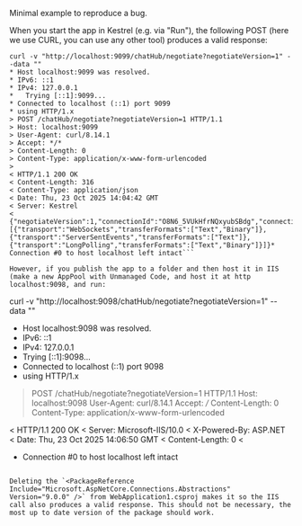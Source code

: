 Minimal example to reproduce a bug.

When you start the app in Kestrel (e.g. via "Run"), the following POST (here we use CURL, you can use any other tool) produces a valid response:
```
curl -v "http://localhost:9099/chatHub/negotiate?negotiateVersion=1" --data ""
* Host localhost:9099 was resolved.
* IPv6: ::1
* IPv4: 127.0.0.1
*   Trying [::1]:9099...
* Connected to localhost (::1) port 9099
* using HTTP/1.x
> POST /chatHub/negotiate?negotiateVersion=1 HTTP/1.1
> Host: localhost:9099
> User-Agent: curl/8.14.1
> Accept: */*
> Content-Length: 0
> Content-Type: application/x-www-form-urlencoded
>
< HTTP/1.1 200 OK
< Content-Length: 316
< Content-Type: application/json
< Date: Thu, 23 Oct 2025 14:04:42 GMT
< Server: Kestrel
<
{"negotiateVersion":1,"connectionId":"O8N6_5VUkHfrNQxyubSBdg","connectionToken":"oDPrSzh08JlYgypVW0888g","availableTransports":[{"transport":"WebSockets","transferFormats":["Text","Binary"]},{"transport":"ServerSentEvents","transferFormats":["Text"]},{"transport":"LongPolling","transferFormats":["Text","Binary"]}]}* Connection #0 to host localhost left intact```

However, if you publish the app to a folder and then host it in IIS (make a new AppPool with Unmanaged Code, and host it at http localhost:9098, and run:

```
curl -v "http://localhost:9098/chatHub/negotiate?negotiateVersion=1" --data ""
* Host localhost:9098 was resolved.
* IPv6: ::1
* IPv4: 127.0.0.1
*   Trying [::1]:9098...
* Connected to localhost (::1) port 9098
* using HTTP/1.x
> POST /chatHub/negotiate?negotiateVersion=1 HTTP/1.1
> Host: localhost:9098
> User-Agent: curl/8.14.1
> Accept: */*
> Content-Length: 0
> Content-Type: application/x-www-form-urlencoded
>
< HTTP/1.1 200 OK
< Server: Microsoft-IIS/10.0
< X-Powered-By: ASP.NET
< Date: Thu, 23 Oct 2025 14:06:50 GMT
< Content-Length: 0
<
* Connection #0 to host localhost left intact
```

Deleting the `<PackageReference Include="Microsoft.AspNetCore.Connections.Abstractions" Version="9.0.0" />` from WebApplication1.csproj makes it so the IIS call also produces a valid response. This should not be necessary, the most up to date version of the package should work.
